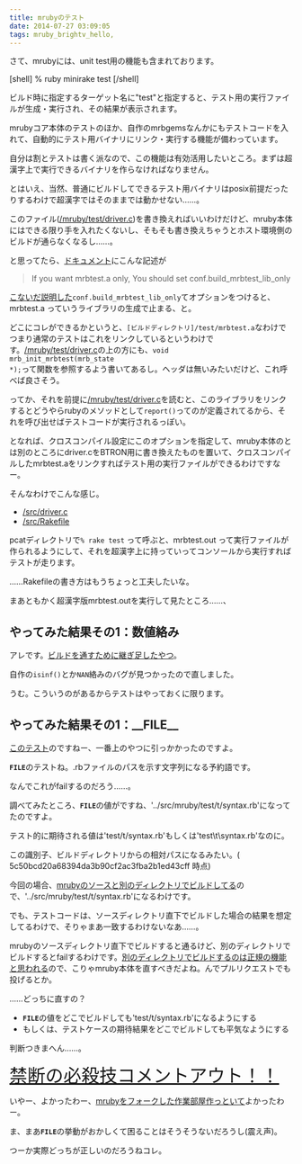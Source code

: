 ```yaml
---
title: mrubyのテスト
date: 2014-07-27 03:09:05
tags: mruby_brightv_hello, 
---
```

さて、mrubyには、unit test用の機能も含まれております。

[shell]
% ruby minirake test
[/shell]

ビルド時に指定するターゲット名に"test"と指定すると、テスト用の実行ファイルが生成・実行され、その結果が表示されます。

mrubyコア本体のテストのほか、自作のmrbgemsなんかにもテストコードを入れて、自動的にテスト用バイナリにリンク・実行する機能が備わっています。

自分は割とテストは書く派なので、この機能は有効活用したいところ。まずは超漢字上で実行できるバイナリを作らなければなりません。

とはいえ、当然、普通にビルドしてできるテスト用バイナリはposix前提だったりするわけで超漢字ではそのままでは動かせない……。

このファイル(<a href="https://github.com/mruby/mruby/blob/e43341b4607a2596ba2b6542acc8406912cf289a/test/driver.c" title="mruby/mruby mruby/test/driver.c" target="_blank">/mruby/test/driver.c</a>)を書き換えればいいわけだけど、mruby本体にはできる限り手を入れたくないし、そもそも書き換えちゃうとホスト環境側のビルドが通らなくなるし……。

と思ってたら、<a href="https://github.com/mruby/mruby/blob/e43341b4607a2596ba2b6542acc8406912cf289a/doc/compile/README.md" title="mruby/mruby mruby/doc/compile/README.md" target="_blank">ドキュメント</a>にこんな記述が

<blockquote>
If you want mrbtest.a only, You should set conf.build_mrbtest_lib_only
</blockquote>

<a href="http://ornse01.b.sourceforge.jp/2014/07/22/mruby%e3%81%aebuild_config-rb-for-%e8%b6%85%e6%bc%a2%e5%ad%97/" title="mrubyのbuild_config.rb for 超漢字">こないだ説明した</a><code>conf.build_mrbtest_lib_only</code>てオプションをつけると、mrbtest.a っていうライブラリの生成で止まる、と。

どこにコレができるかというと、<code>[ビルドディレクトリ]/test/mrbtest.a</code>なわけでつまり通常のテストはこれをリンクしているというわけです。<a href="https://github.com/mruby/mruby/blob/e43341b4607a2596ba2b6542acc8406912cf289a/test/driver.c" title="mruby/mruby mruby/test/driver.c" target="_blank">/mruby/test/driver.c</a>の上の方にも、<code>void mrb_init_mrbtest(mrb_state *);</code>って関数を参照するよう書いてあるし。ヘッダは無いみたいだけど、これ呼べば良さそう。

ってか、それを前提に<a href="https://github.com/mruby/mruby/blob/e43341b4607a2596ba2b6542acc8406912cf289a/test/driver.c" title="mruby/mruby mruby/test/driver.c" target="_blank">/mruby/test/driver.c</a>を読むと、このライブラリをリンクするとどうやらrubyのメソッドとして<code>report()</code>ってのが定義されてるから、それを呼び出せばテストコードが実行されるっぽい。

となれば、クロスコンパイル設定にこのオプションを指定して、mruby本体のとは別のところにdriver.cをBTRON用に書き換えたものを置いて、クロスコンパイルしたmrbtest.aをリンクすればテスト用の実行ファイルができるわけですなー。

そんなわけでこんな感じ。
<ul>
	<li><a href="http://sourceforge.jp/users/ornse01/pf/mruby_brightv_hello/scm/blobs/9d0e873af7a07fdc75bf23c321b8f120981e8d1b/src/driver.c" title="/src/driver.c" target="_blank">/src/driver.c</a></li>
	<li><a href="http://sourceforge.jp/users/ornse01/pf/mruby_brightv_hello/scm/blobs/9d0e873af7a07fdc75bf23c321b8f120981e8d1b/src/Rakefile" title="/src/Rakefile" target="_blank">/src/Rakefile</a></li>
</ul>

pcatディレクトリで<code>% rake test</code> って呼ぶと、mrbtest.out って実行ファイルが作られるようにして、それを超漢字上に持っていってコンソールから実行すればテストが走ります。

……Rakefileの書き方はもうちょっと工夫したいな。

まあともかく超漢字版mrbtest.outを実行して見たところ……、

<h2>やってみた結果その1：数値絡み</h2>
アレです。<a href="http://ornse01.b.sourceforge.jp/2014/07/26/mruby%e3%83%93%e3%83%ab%e3%83%89%e3%82%a8%e3%83%a9%e3%83%bc%e3%81%ae%e8%a7%a3%e6%b1%ba/" title="mrubyビルドエラーの解決">ビルドを通すために継ぎ足したやつ</a>。

自作の<code>isinf()</code>とか<code>NAN</code>絡みのバグが見つかったので直しました。

うむ。こういうのがあるからテストはやっておくに限ります。

<h2>やってみた結果その1：__FILE__</h2>
<a href="https://github.com/mruby/mruby/blob/e43341b4607a2596ba2b6542acc8406912cf289a/test/t/syntax.rb" title="mruby/mruby mruby/test/t/syntax.rb" target="_blank">このテスト</a>のですねー、一番上のやつに引っかかったのですよ。

<code>__FILE__</code>のテストね。.rbファイルのパスを示す文字列になる予約語です。

なんでこれがfailするのだろう……。

調べてみたところ、<code>__FILE__</code>の値がですね、'../src/mruby/test/t/syntax.rb'になってたのですよ。

テスト的に期待される値は'test/t/syntax.rb'もしくは'test\t\syntax.rb'なのに。

この識別子、ビルドディレクトリからの相対パスになるみたい。( 5c50bcd20a68394da3b90cf2ac3fba2b1ed43cff 時点)

今回の場合、<a href="http://ornse01.b.sourceforge.jp/2014/07/17/mruby%e3%81%ae%e3%82%af%e3%83%ad%e3%82%b9%e3%82%b3%e3%83%b3%e3%83%91%e3%82%a4%e3%83%ab/" title="mrubyのクロスコンパイル">mrubyのソースと別のディレクトリでビルドしてる</a>ので、'../src/mruby/test/t/syntax.rb'になるわけです。

でも、テストコードは、ソースディレクトリ直下でビルドした場合の結果を想定してるわけで、そりゃまあ一致するわけないなあ……。

mrubyのソースディレクトリ直下でビルドすると通るけど、別のディレクトリでビルドするとfailするわけです。<a href="http://ornse01.b.sourceforge.jp/2014/07/26/mruby%e3%81%ae%e3%83%93%e3%83%ab%e3%83%89%e3%82%b3%e3%83%9e%e3%83%b3%e3%83%89/" title="mrubyのビルドコマンド">別のディレクトリでビルドするのは正規の機能と思われる</a>ので、こりゃmruby本体を直すべきだよね。んでプルリクエストでも投げるとか。

……どっちに直すの？　<ul><li><code>__FILE__</code>の値をどこでビルドしても'test/t/syntax.rb'になるようにする</li><li>もしくは、テストケースの期待結果をどこでビルドしても平気なようにする</li></ul>

判断つきまへん……。

<a href="http://sourceforge.jp/users/ornse01/pf/mruby_brightv_port/scm/commits/18eb0e744086e015891714d543114be582a62336" title="mruby-brightv-port コミット詳細：18eb0e744086e015891714d543114be582a62336" target="_blank" style="font-size:xx-large">禁断の必殺技コメントアウト！！</a>

いやー、よかったわー、<a href="http://ornse01.b.sourceforge.jp/2014/07/26/mruby%e3%83%93%e3%83%ab%e3%83%89%e3%82%a8%e3%83%a9%e3%83%bc%e3%81%ae%e8%a7%a3%e6%b1%ba/" title="mrubyビルドエラーの解決">mrubyをフォークした作業部屋作っといて</a>よかったわー。

ま、まあ<code>__FILE__</code>の挙動がおかしくて困ることはそうそうないだろうし(震え声)。

つーか実際どっちが正しいのだろうねコレ。